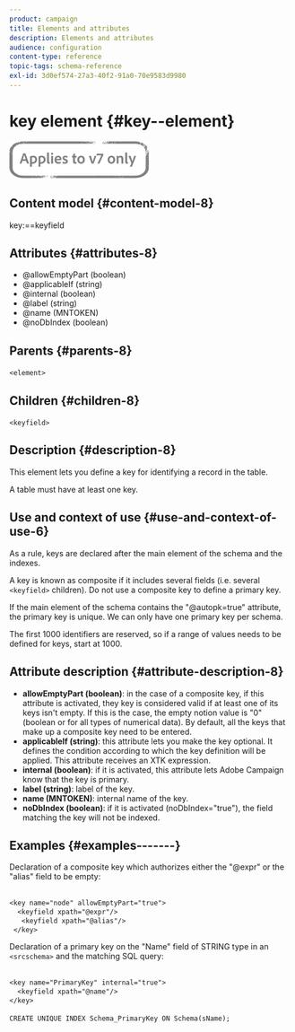 ```yaml
---
product: campaign
title: Elements and attributes
description: Elements and attributes
audience: configuration
content-type: reference
topic-tags: schema-reference
exl-id: 3d0ef574-27a3-40f2-91a0-70e9583d9980
---
```

# key element {#key--element}

![](../../../assets/v7-only.svg)

## Content model {#content-model-8}

key:==keyfield

## Attributes {#attributes-8}

* @allowEmptyPart (boolean)
* @applicableIf (string)
* @internal (boolean)
* @label (string)
* @name (MNTOKEN)
* @noDbIndex (boolean)

## Parents {#parents-8}

`<element>`

## Children {#children-8}

`<keyfield>`

## Description {#description-8}

This element lets you define a key for identifying a record in the table.

A table must have at least one key.

## Use and context of use {#use-and-context-of-use-6}

As a rule, keys are declared after the main element of the schema and the indexes.

A key is known as composite if it includes several fields (i.e. several `<keyfield>` children). Do not use a composite key to define a primary key.

If the main element of the schema contains the "@autopk=true" attribute, the primary key is unique. We can only have one primary key per schema.

The first 1000 identifiers are reserved, so if a range of values needs to be defined for keys, start at 1000.

## Attribute description {#attribute-description-8}

* **allowEmptyPart (boolean)**: in the case of a composite key, if this attribute is activated, they key is considered valid if at least one of its keys isn't empty. If this is the case, the empty notion value is "0" (boolean or for all types of numerical data). By default, all the keys that make up a composite key need to be entered.
* **applicableIf (string)**: this attribute lets you make the key optional. It defines the condition according to which the key definition will be applied. This attribute receives an XTK expression.
* **internal (boolean)**: if it is activated, this attribute lets Adobe Campaign know that the key is primary.
* **label (string)**: label of the key.
* **name (MNTOKEN)**: internal name of the key.
* **noDbIndex (boolean)**: if it is activated (noDbIndex="true"), the field matching the key will not be indexed.

## Examples {#examples-------}

Declaration of a composite key which authorizes either the "@expr" or the "alias" field to be empty:

```

<key name="node" allowEmptyPart="true">
  <keyfield xpath="@expr"/>
   <keyfield xpath="@alias"/>
 </key>
```

Declaration of a primary key on the "Name" field of STRING type in an `<srcschema>`  and the matching SQL query:

```
 
<key name="PrimaryKey" internal="true">  
  <keyfield xpath="@name"/>
</key>

CREATE UNIQUE INDEX Schema_PrimaryKey ON Schema(sName);
```
